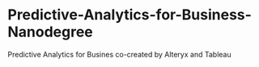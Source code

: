# Predictive-Analytics-for-Business-Nanodegree
Predictive Analytics for Busines co-created by Alteryx and Tableau

